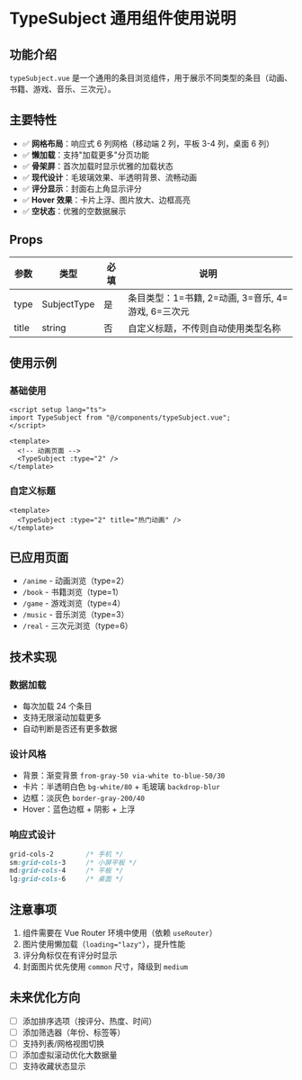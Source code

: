 # TypeSubject 通用组件使用说明

## 功能介绍

`typeSubject.vue` 是一个通用的条目浏览组件，用于展示不同类型的条目（动画、书籍、游戏、音乐、三次元）。

## 主要特性

- ✅ **网格布局**：响应式 6 列网格（移动端 2 列，平板 3-4 列，桌面 6 列）
- ✅ **懒加载**：支持"加载更多"分页功能
- ✅ **骨架屏**：首次加载时显示优雅的加载状态
- ✅ **现代设计**：毛玻璃效果、半透明背景、流畅动画
- ✅ **评分显示**：封面右上角显示评分
- ✅ **Hover 效果**：卡片上浮、图片放大、边框高亮
- ✅ **空状态**：优雅的空数据展示

## Props

| 参数  | 类型        | 必填 | 说明                                               |
| ----- | ----------- | ---- | -------------------------------------------------- |
| type  | SubjectType | 是   | 条目类型：1=书籍, 2=动画, 3=音乐, 4=游戏, 6=三次元 |
| title | string      | 否   | 自定义标题，不传则自动使用类型名称                 |

## 使用示例

### 基础使用

```vue
<script setup lang="ts">
import TypeSubject from "@/components/typeSubject.vue";
</script>

<template>
  <!-- 动画页面 -->
  <TypeSubject :type="2" />
</template>
```

### 自定义标题

```vue
<template>
  <TypeSubject :type="2" title="热门动画" />
</template>
```

## 已应用页面

- `/anime` - 动画浏览（type=2）
- `/book` - 书籍浏览（type=1）
- `/game` - 游戏浏览（type=4）
- `/music` - 音乐浏览（type=3）
- `/real` - 三次元浏览（type=6）

## 技术实现

### 数据加载

- 每次加载 24 个条目
- 支持无限滚动加载更多
- 自动判断是否还有更多数据

### 设计风格

- 背景：渐变背景 `from-gray-50 via-white to-blue-50/30`
- 卡片：半透明白色 `bg-white/80` + 毛玻璃 `backdrop-blur`
- 边框：淡灰色 `border-gray-200/40`
- Hover：蓝色边框 + 阴影 + 上浮

### 响应式设计

```css
grid-cols-2        /* 手机 */
sm:grid-cols-3     /* 小屏平板 */
md:grid-cols-4     /* 平板 */
lg:grid-cols-6     /* 桌面 */
```

## 注意事项

1. 组件需要在 Vue Router 环境中使用（依赖 `useRouter`）
2. 图片使用懒加载（`loading="lazy"`），提升性能
3. 评分角标仅在有评分时显示
4. 封面图片优先使用 `common` 尺寸，降级到 `medium`

## 未来优化方向

- [ ] 添加排序选项（按评分、热度、时间）
- [ ] 添加筛选器（年份、标签等）
- [ ] 支持列表/网格视图切换
- [ ] 添加虚拟滚动优化大数据量
- [ ] 支持收藏状态显示
